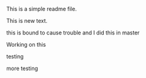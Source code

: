This is a simple readme file.

This is new text.


this is bound to cause trouble and I did this in master

Working on this

testing

more testing
